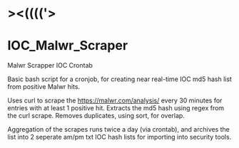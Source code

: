 # ><(((('>
# IOC_Malwr_Scraper
Malwr Scrapper IOC Crontab

Basic bash script for a cronjob, for creating near real-time IOC md5 hash list from positive Malwr hits.

Uses curl to scrape the https://malwr.com/analysis/ every 30 minutes for entries with at least 1 positive hit. Extracts the md5 hash using regex from the curl scrape. Removes duplicates, using sort, for overlap.

Aggregation of the scrapes runs twice a day (via crontab), and archives the list into 2 seperate am/pm txt IOC hash lists for importing into security tools.
